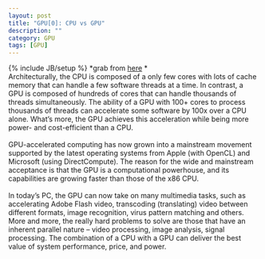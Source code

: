 ```yaml
---
layout: post
title: "GPU[0]: CPU vs GPU"
description: ""
category: GPU
tags: [GPU]
---
```

{% include JB/setup %}
*grab from [here](http://blogs.nvidia.com/blog/2009/12/16/whats-the-difference-between-a-cpu-and-a-gpu/) *  
Architecturally, the CPU is composed of a only few cores with lots of cache memory that can handle a few software threads at a time. In contrast, a GPU is composed of hundreds of cores that can handle thousands of threads simultaneously. The ability of a GPU with 100+ cores to process thousands of threads can accelerate some software by 100x over a CPU alone. What’s more, the GPU achieves this acceleration while being more power- and cost-efficient than a CPU.  
<br>
GPU-accelerated computing has now grown into a mainstream movement supported by the latest operating systems from Apple (with OpenCL) and Microsoft (using DirectCompute). The reason for the wide and mainstream acceptance is that the GPU is a computational powerhouse, and its capabilities are growing faster than those of the x86 CPU.  
<br>
In today’s PC, the GPU can now take on many multimedia tasks, such as accelerating Adobe Flash video, transcoding (translating) video between different formats, image recognition, virus pattern matching and others. More and more, the really hard problems to solve are those that have an inherent parallel nature – video processing, image analysis, signal processing. The combination of a CPU with a GPU can deliver the best value of system performance, price, and power.
